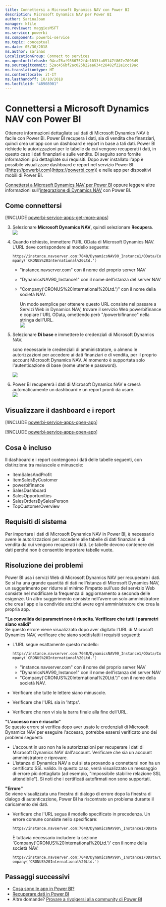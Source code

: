 ```yaml
---
title: Connettersi a Microsoft Dynamics NAV con Power BI
description: Microsoft Dynamics NAV per Power BI
author: SarinaJoan
manager: kfile
ms.reviewer: maggiesMSFT
ms.service: powerbi
ms.component: powerbi-service
ms.topic: conceptual
ms.date: 05/30/2018
ms.author: sarinas
LocalizationGroup: Connect to services
ms.openlocfilehash: 94ca76af9366752f4e1033fa05147f867e7096d9
ms.sourcegitcommit: 52ac456bf2ac025b22ea634c28482f22e1cc19ac
ms.translationtype: HT
ms.contentlocale: it-IT
ms.lasthandoff: 10/10/2018
ms.locfileid: "48908901"
---
```

# <a name="connect-to-microsoft-dynamics-nav-with-power-bi"></a>Connettersi a Microsoft Dynamics NAV con Power BI
Ottenere informazioni dettagliate sui dati di Microsoft Dynamics NAV è facile con Power BI. Power BI recupera i dati, sia di vendita che finanziari, quindi crea un'app con un dashboard e report in base a tali dati. Power BI richiede le autorizzazioni per le tabelle da cui vengono recuperati i dati, in questo caso i dati finanziari e sulle vendite. Di seguito sono fornite informazioni più dettagliate sui requisiti. Dopo aver installato l'app è possibile visualizzare dashboard e report nel servizio Power BI ([https://powerbi.com](https://powerbi.com)) e nelle app per dispositivi mobili di Power BI. 

[Connettersi a Microsoft Dynamics NAV per Power BI](https://app.powerbi.com/getdata/services/microsoft-dynamics-nav) oppure leggere altre informazioni sull'[integrazione di Dynamics NAV](https://powerbi.microsoft.com/integrations/microsoft-dynamics-nav) con Power BI.

## <a name="how-to-connect"></a>Come connettersi
[!INCLUDE [powerbi-service-apps-get-more-apps](./includes/powerbi-service-apps-get-more-apps.md)]

3. Selezionare **Microsoft Dynamics NAV**, quindi selezionare **Recupera**.  
   ![](media/service-connect-to-microsoft-dynamics-nav/mdnav.png)
4. Quando richiesto, immettere l'URL OData di Microsoft Dynamics NAV. L'URL deve corrispondere al modello seguente:
   
    `https//instance.navserver.com:7048/DynamicsNAV90_Instance1/OData/Company('CRONUS%20International%20Ltd.')`
   
   * "instance.navserver.com" con il nome del proprio server NAV
   * "DynamicsNAV90\_Instance1" con il nome dell'istanza del server NAV
   * "Company('CRONUS%20International%20Ltd.')" con il nome della società NAV.
     
     Un modo semplice per ottenere questo URL consiste nel passare a Servizi Web in Dynamics NAV, trovare il servizio Web powerbifinance e copiare l'URL OData, omettendo però "/powerbifinance" nella stringa dell'URL.  
     ![](media/service-connect-to-microsoft-dynamics-nav/param.png)
5. Selezionare **Di base** e immettere le credenziali di Microsoft Dynamics NAV.
   
    sono necessarie le credenziali di amministratore, o almeno le autorizzazioni per accedere ai dati finanziari e di vendita, per il proprio account Microsoft Dynamics NAV.  Al momento è supportata solo l'autenticazione di base (nome utente e password).
   
    ![](media/service-connect-to-microsoft-dynamics-nav/creds.png)
6. Power BI recupererà i dati di Microsoft Dynamics NAV e creerà automaticamente un dashboard e un report pronti da usare.   
   ![](media/service-connect-to-microsoft-dynamics-nav/dashboard.png)

## <a name="view-the-dashboard-and-reports"></a>Visualizzare il dashboard e i report
[!INCLUDE [powerbi-service-apps-open-app](./includes/powerbi-service-apps-open-app.md)]

[!INCLUDE [powerbi-service-apps-open-app](./includes/powerbi-service-apps-what-now.md)]

## <a name="whats-included"></a>Cosa è incluso
Il dashboard e i report contengono i dati delle tabelle seguenti, con distinzione tra maiuscole e minuscole:  

* ItemSalesAndProfit  
* ItemSalesByCustomer  
* powerbifinance  
* SalesDashboard  
* SalesOpportunities  
* SalesOrdersBySalesPerson  
* TopCustomerOverview  

## <a name="system-requirements"></a>Requisiti di sistema
Per importare i dati di Microsoft Dynamics NAV in Power BI, è necessario avere le autorizzazioni per accedere alle tabelle di dati finanziari e di vendita da cui vengono recuperati i dati. Le tabelle devono contenere dei dati perché non è consentito importare tabelle vuote.

## <a name="troubleshooting"></a>Risoluzione dei problemi
Power BI usa i servizi Web di Microsoft Dynamics NAV per recuperare i dati. Se si ha una grande quantità di dati nell'istanza di Microsoft Dynamics NAV, un suggerimento per ridurre al minimo l'impatto sull'uso del servizio Web consiste nel modificare la frequenza di aggiornamento a seconda delle esigenze. Un altro suggerimento consiste nell'avere un solo amministratore che crea l'app e la condivide anziché avere ogni amministratore che crea la propria app.

**"La convalida dei parametri non è riuscita. Verificare che tutti i parametri siano validi"**  
Se questo errore viene visualizzato dopo aver digitato l'URL di Microsoft Dynamics NAV, verificare che siano soddisfatti i requisiti seguenti:

* L'URL segue esattamente questo modello:
  
    `https//instance.navserver.com:7048/DynamicsNAV90_Instance1/OData/Company('CRONUS%20International%20Ltd.')`
  
  * "instance.navserver.com" con il nome del proprio server NAV
  * "DynamicsNAV90\_Instance1" con il nome dell'istanza del server NAV
  * "Company('CRONUS%20International%20Ltd.')" con il nome della società NAV.
* Verificare che tutte le lettere siano minuscole.  
* Verificare che l'URL sia in 'https'.  
* Verificare che non vi sia la barra finale alla fine dell'URL.

**"L'accesso non è riuscito"**  
Se questo errore si verifica dopo aver usato le credenziali di Microsoft Dynamics NAV per eseguire l'accesso, potrebbe essersi verificato uno dei problemi seguenti:

* L'account in uso non ha le autorizzazioni per recuperare i dati di Microsoft Dynamics NAV dall'account. Verificare che sia un account amministratore e riprovare.
* L'istanza di Dynamics NAV a cui si sta provando a connettersi non ha un certificato SSL valido. In questo caso, verrà visualizzato un messaggio di errore più dettagliato (ad esempio, "Impossibile stabilire relazione SSL attendibile"). Si noti che i certificati autofirmati non sono supportati.

**"Errore"**  
Se viene visualizzata una finestra di dialogo di errore dopo la finestra di dialogo di autenticazione, Power BI ha riscontrato un problema durante il caricamento dei dati.

* Verificare che l'URL segua il modello specificato in precedenza. Un errore comune consiste nello specificare:
  
    `https//instance.navserver.com:7048/DynamicsNAV90\_Instance1/OData`
  
    È tuttavia necessario includere la sezione 'Company('CRONUS%20International%20Ltd.')' con il nome della società NAV:
  
    `https//instance.navserver.com:7048/DynamicsNAV90\_Instance1/OData/Company('CRONUS%20International%20Ltd.')`

## <a name="next-steps"></a>Passaggi successivi
* [Cosa sono le app in Power BI?](service-create-distribute-apps.md)
* [Recuperare dati in Power BI](service-get-data.md)
* Altre domande? [Provare a rivolgersi alla community di Power BI](http://community.powerbi.com/)

